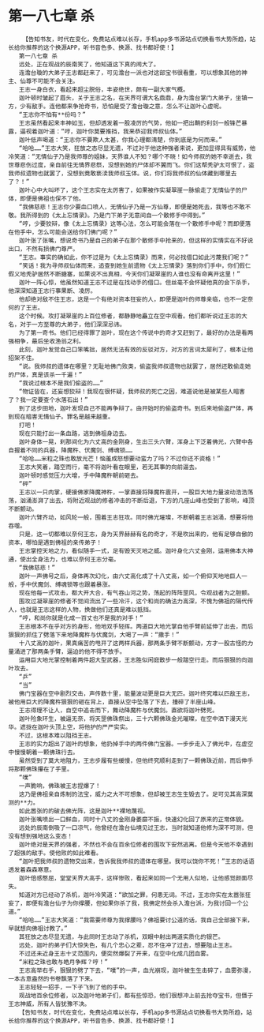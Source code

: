# 第一八七章 杀
        【告知书友，时代在变化，免费站点难以长存，手机app多书源站点切换看书大势所趋，站长给你推荐的这个换源APP，听书音色多、换源、找书都好使！】
       第一八七章 杀
       远处，正在观战的辰南笑了，他知道这下真的闹大了。
       连澹台璇的大弟子王志都赶来了，可见澹台一派也对这部宝书很看重，可以想象其他的神主、仙尊不可能不会关注。
       王志一身白衣，看起来超尘脱俗，丰姿绝世，颇有一副大家气概。
       迦叶顿时皱起了眉头，关于王志之名，在天界可谓大名鼎鼎，身为澹台掌门大弟子，坐镇一方，少有敌手。连他都来争抢奇书，恐怕是受了澹台璇之意，怎么不让迦叶心虚呢。
       “王志你不怕有**份吗？”
       王志虽然看起来丰神如玉，但却透发着一股凌厉的气势，他如一把出鞘的利剑一般锋芒暴露，逼视着迦叶道：“哼，迦叶你莫要推挡，我来恭迎我师叔仙体。”
       迦叶低声喝道：“王志你不要欺人太甚，你我心理都清楚，你到底是为何而来。”
       “哈哈……”王志大笑，狂放之态尽显无遗，不过对于他这种强者来说，更加显得具有威势，他冷笑道：“无情仙子乃是我师尊的姐妹，天界谁人不知？哪个不晓！如今师叔的她不幸逝去，我世尊悲伤过度，亲自前往无情界悲祭，没想到她的尸体却不翼而飞。你们这帮秃驴太可恨了，盗我师叔遗物也就罢了，没想到竟敢亵渎我师叔玉体。说，你们将我师叔的仙体藏到哪里去了？！”
       迦叶心中大叫坏了，这个王志实在太厉害了，如果被作实凝翠崖一脉偷走了无情仙子的尸体，即便是佛祖也保不了他。
       “我佛慈悲！王志你少要血口喷人，无情仙子乃是一方仙尊，即便是她死去，我等也不敢不敬。我所得到的《太上忘情录》。乃是门下弟子无意间自一个散修手中得到。”
       “哼，少要狡辩，像《太上忘情录》这等心法，怎么可能会落在一个散修手中呢？而即便落在他手中，怎么可能会送给你们佛门呢？”
       迦叶张了张嘴，想说奇书乃是自己的弟子在那个散修手中抢来的，但这样的实情实在不好说出口，不然有损佛门尊严。
       “王志。事实的确如此，你不过是为《太上忘情录》而来，何必找借口如此污蔑我们呢？”
       “笑话！我为寻师叔仙体而来，追查到她生前遗物《太上忘情录》落到你们手中，你们假仁假义地秃驴居然不断搪塞，如果说不出真相，今天你们凝翠崖的人谁也没有命离开这里！”
       迦叶一阵心惊，他虽然知道王志不过是在找动手的借口。但丝毫不会怀疑他真的会下杀手，他深深知道王志行事果断、凌厉。
       他却绝对敌不住王志，这是一个有绝对资本狂妄的人，即便是迦叶的师尊亲临，也不一定奈何的了王志。
       这个时候。攻打凝翠崖的上百位修者，都静静地矗立在空中观看。他们都听说过王志的大名，对于一方至尊的大弟子，他们深深忌讳。
       为了第一奇书。他们已经得罪了迦叶，现在这个传说中的奇才又赶到了，最好的办法是看两强相争，最后坐收渔翁之利。
       此刻，迦叶发觉自己口笨嘴拙，居然无法有效的反驳对方，对方的言词太犀利了，根本让他招架不住。
       “说。我师叔的遗体在哪里？无耻地佛门败类，偷盗我师叔遗物也就罢了，居然还敢偷走她的尸体，真是该杀一千遍！”
       “我说过根本不是我们偷盗的……”
       “物证皆在，还妄想狡辩！我现在很怀疑，我师叔的死亡之因，难道说他是被某些人暗害了？我一定要查个水落石出！”
       到了这步田地，迦叶发现自己不能再争辩了。由开始时的偷盗奇书。到后来地偷盗尸体，再到现在暗害无情仙子。罪名是越来越重。
       打吧！
       现在只能打出一条血路，逃到佛祖身边去。
       迦叶身体一晃，刹那间化为六丈高的金刚身，生出三头六臂，浑身上下泛着佛光，六臂中各自握着不同的兵器，降魔杵、伏魔剑、缚魂锁……
       “哈哈……米粒之珠也敢放光芒！恼羞成怒想要动蛮力了吗？不过你还不资格！”
       王志大笑着，踏空而行，毫不将迦叶看在眼里，若无其事的向前逼去。
       迦叶顿时感觉压力大增，手中降魔杵朝前砸去。
       “砰”
       王志以一只肉掌，硬接佛家降魔神杵，一掌直接将降魔杵震开，一股巨大地力量波动浩浩荡荡，汹涌澎湃了出去，将附近观战的修者冲击的不断后退，下方的几座山峰也受到了影响，峰顶不断颤动。
       迦叶六臂齐动，如风轮一般，围着王志狂攻。同时佛光璀璨，不断朝着王志汹涌，想要将他吞噬。
       只是，这一切都难以奈何王志，身为天界赫赫有名的奇才，不是吹出来的，他有足够自傲的资本，哪怕是遇到佛祖的亲传弟子！
       王志掌控天地之力，看似随手一式，足有毁天灭地之威。迦叶身化六丈金刚，运用佛本大神通，使出全身法力，也难以奈何王志分毫。
       “我佛慈悲！”
       迦叶一声佛号之后，身体再次幻化，由六丈高化成了十八丈高，如一个俯仰天地地巨人一般，手中伏魔剑、缚魂锁等也跟着暴涨。
       现在他每一式攻击，都大开大合，有气吞山河之势，荡起的阵阵罡风，令观战者为之胆颤。
       围攻过凝翠崖的修者不觉间流出了一些冷汗，这个和尚的确法力高深，不愧为佛祖的隔代传人，也就是王志这样的人物，换做他们还真是难以抵挡。
       “哼，和尚你就是化成一百丈也不是我的对手！”
       王志根本不在乎对方的身形，他地双手轻挥。两道巨大地光掌自他手臂前延伸了出去，而后狠狠的抓住了劈落下来地降魔杵与伏魔剑，大喝了一声：“撒手！”
       十八丈高的迦叶，果真痛苦的甩开了这两样兵器，那两条手臂不断颤动，方才一股古怪的力量涌进了那两条手臂，逼迫的他不得不放手。
       运用巨大地光掌控制着两件超大型武器，王志胜似闲庭散步一般踏空行走。而后狠狠的向迦叶攻去。
       “乒”
       “当”
       佛门宝器在空中剧烈交击，声传数十里，能量波动更是巨大无匹。迦叶终究难以匹敌王志，被他用巨大的降魔杵狠狠的砸在背上，直接从空中坠落了下去，撞碎了半座山峰。
       王志得理不让人，自空中追击而下，舞动降魔杵与伏魔剑。直欲将迦叶劈死。
       迦叶险象环生，被逼无奈，将天罡佛珠祭出，三十六颗佛珠金光璀璨，在空中洒下漫天光华。遮拢在迦叶头顶上空，将他护的严严实实。
       不过，这根本难以阻挡王志。
       王志的实力超出了迦叶的想象，他扔掉手中的两件佛门宝器。一步步走入了佛光中，在虚空中慢慢朝着一颗佛珠行去。
       虽然受到了莫大地阻力，王志步履有些缓慢，但他终究顺利走到了一颗佛珠近前，而后伸手将那颗佛珠攥在了手里。
       “噗”
       一声脆响，佛珠被王志捏爆了！
       这乃是佛祖亲自炼制的法宝，威力之大不可想象，但却被王志生生毁去了。足可见其高深莫测的**力。
       如此嚣张的的破去佛光阵，这是迦叶**裸地蔑视。
       迦叶张嘴喷出一口鲜血，同时十八丈的金刚身萎靡不振，快速幻化回了原来的正常体貌。
       远处的辰南倒吸了一口凉气，他曾经在澹台仙境见过王志，当时就知道他修为深不可测，但没有想到强地这么变态！
       迦叶绝对是天界的强者，不然也不会在百余位修者的围攻下安然逃离。但是今天他不幸遇到了超强的敌手。使他败的如此难看。
       “迦叶把我师叔的遗物交出来，告诉我我师叔的遗体在哪里。我可以饶你不死！”王志的话语透发着森森寒意。
       迦叶倍感憋屈，堂堂天界大高手，这样惨败，看起来如同一个无用人似地，让他感觉颜面尽失。
       知道对方已经动了杀机，迦叶冷笑道：“欲加之罪，何患无词。不过，王志你实在太嚣张狂妄了，即便有澹台仙子为你撑腰，但如果你杀了我，我佛定然会杀入澹台派，为我讨回一个公道。”
       “哈哈……”王志大笑道：“我需要师尊为我撑腰吗？佛祖要讨公道的话，我自己全部接下来，早就想向佛祖讨教了。”
       其狂放之态尽显无遗，与此同时王志动了杀机，双眼中射出两道实质化的银芒。
       远处，迦叶的弟子们大惊失色，有几个忠心之辈，忍不住冲了过去，想要阻止王志。
       不过还未近身王志十丈范围内，便突然爆裂了开来，在空中化成几团血雾。
       “米粒之珠也敢与皓月争辉？哼！”
       王志高举右手，狠狠的劈了下去，“噗”的一声，血光崩现，迦叶被生生击碎了，血雾弥漫，一本古意盎然的书卷飘落了下来。
       王志轻轻一招手，一下子飞到了他的手中。
       观战地百余位修者，以及迦叶地弟子们，都有些惊恐，他们很想冲上前去抢夺宝书，但慑于王志神威，所有人皆犹豫不决。
       【告知书友，时代在变化，免费站点难以长存，手机app多书源站点切换看书大势所趋，站长给你推荐的这个换源APP，听书音色多、换源、找书都好使！】